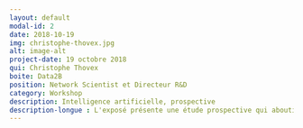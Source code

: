 ```yaml
---
layout: default
modal-id: 2
date: 2018-10-19
img: christophe-thovex.jpg
alt: image-alt
project-date: 19 octobre 2018
qui: Christophe Thovex
boite: Data2B
position: Network Scientist et Directeur R&D 
category: Workshop
description: Intelligence artificielle, prospective
description-longue : L'exposé présente une étude prospective qui aboutit à une schématique claire, contribuant à dissiper les conjectures qui prédisent l’IA en tant que dictature impossible à renverser ou à l’opposé, champ des possibles encore sans précédent pour le progrès de l’humanité. Loin des scénarii hollywoodiens - « Le Meilleur des Mondes », « Terminator », « Ex-machina » - une alternative plus sage et profondément disruptive n’est-elle pas, finalement, la plus probable?
---
```

